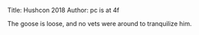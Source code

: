 Title: Hushcon 2018
Author: pc is at 4f

The goose is loose, and no vets were around to tranquilize him.
